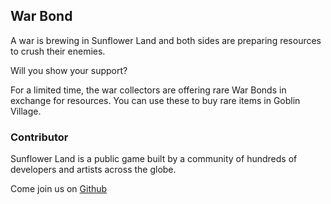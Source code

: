 ## War Bond

A war is brewing in Sunflower Land and both sides are preparing resources to crush their enemies.

Will you show your support?

For a limited time, the war collectors are offering rare War Bonds in exchange for resources. You can use these to buy rare items in Goblin Village.

### Contributor

Sunflower Land is a public game built by a community of hundreds of developers and artists across the globe.

Come join us on [Github](https://github.com/sunflower-land/sunflower-land)
